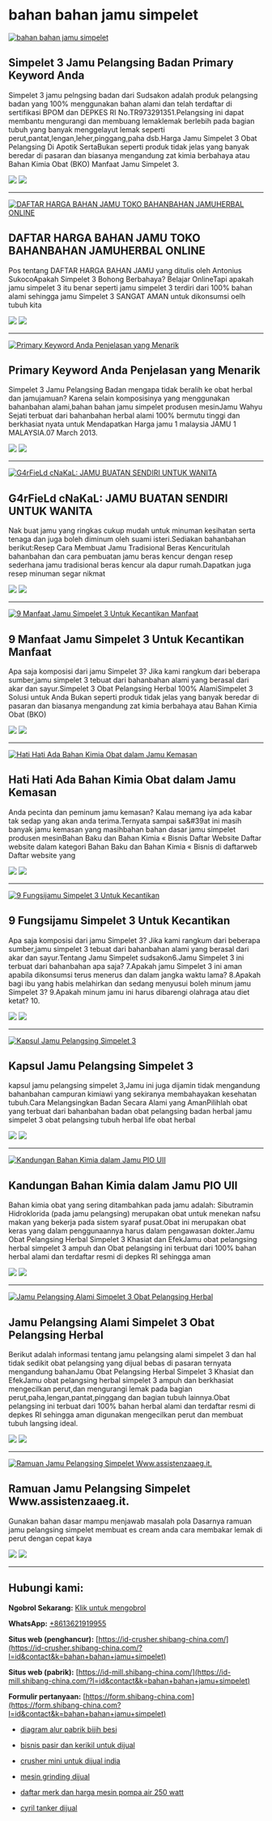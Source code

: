 # bahan bahan jamu simpelet

<a href="https://swt.shibang-china.com/?l=id&img&k=bahan+bahan+jamu+simpelet" target="_blank">![bahan bahan jamu simpelet](http://static.shibang-china.com/all-800x300/91.jpg)</a>

## Simpelet 3 Jamu Pelangsing Badan Primary Keyword Anda
Simpelet 3 jamu pelngsing badan dari Sudsakon adalah produk pelangsing badan yang 100% menggunakan bahan alami dan telah terdaftar di sertifikasi BPOM dan DEPKES RI No.TR973291351.Pelangsing ini dapat membantu mengurangi dan membuang lemaklemak berlebih pada bagian tubuh yang banyak menggelayut lemak seperti perut,pantat,lengan,leher,pinggang,paha dsb.Harga Jamu Simpelet 3 Obat Pelangsing Di Apotik SertaBukan seperti produk tidak jelas yang banyak beredar di pasaran dan biasanya mengandung zat kimia berbahaya atau Bahan Kimia Obat (BKO) Manfaat Jamu Simpelet 3.


<a href="https://whatsapp.shibangsoft.com/WhatsApp.php" target="_blank" title="WhatsApp">![](http://static.shibang-china.com/icon/whatsapp.png)</a> <a href="https://swt.shibang-china.com/?l=id&icon&k=bahan+bahan+jamu+simpelet" target="_blank">![](http://static.shibang-china.com/icon/chat-id.png)</a>

---

<a href="https://swt.shibang-china.com/?l=id&img&k=bahan+bahan+jamu+simpelet" target="_blank">![DAFTAR HARGA BAHAN JAMU TOKO BAHANBAHAN JAMUHERBAL ONLINE](http://static.shibang-china.com/all-800x300/1054.jpg)</a>

## DAFTAR HARGA BAHAN JAMU TOKO BAHANBAHAN JAMUHERBAL ONLINE
Pos tentang DAFTAR HARGA BAHAN JAMU yang ditulis oleh Antonius SukocoApakah Simpelet 3 Bohong Berbahaya? Belajar OnlineTapi apakah jamu simpelet 3 itu benar seperti jamu simpelet 3 terdiri dari 100% bahan alami sehingga jamu Simpelet 3 SANGAT AMAN untuk dikonsumsi oelh tubuh kita


<a href="https://whatsapp.shibangsoft.com/WhatsApp.php" target="_blank" title="WhatsApp">![](http://static.shibang-china.com/icon/whatsapp.png)</a> <a href="https://swt.shibang-china.com/?l=id&icon&k=bahan+bahan+jamu+simpelet" target="_blank">![](http://static.shibang-china.com/icon/chat-id.png)</a>

---

<a href="https://swt.shibang-china.com/?l=id&img&k=bahan+bahan+jamu+simpelet" target="_blank">![Primary Keyword Anda Penjelasan yang Menarik](http://static.shibang-china.com/all-800x300/1125.jpg)</a>

## Primary Keyword Anda Penjelasan yang Menarik
Simpelet 3 Jamu Pelangsing Badan mengapa tidak beralih ke obat herbal dan jamujamuan? Karena selain komposisinya yang menggunakan bahanbahan alami,bahan bahan jamu simpelet produsen mesinJamu Wahyu Sejati terbuat dari bahanbahan herbal alami 100% bermutu tinggi dan berkhasiat nyata untuk Mendapatkan Harga jamu 1 malaysia JAMU 1 MALAYSIA.07 March 2013.


<a href="https://whatsapp.shibangsoft.com/WhatsApp.php" target="_blank" title="WhatsApp">![](http://static.shibang-china.com/icon/whatsapp.png)</a> <a href="https://swt.shibang-china.com/?l=id&icon&k=bahan+bahan+jamu+simpelet" target="_blank">![](http://static.shibang-china.com/icon/chat-id.png)</a>

---

<a href="https://swt.shibang-china.com/?l=id&img&k=bahan+bahan+jamu+simpelet" target="_blank">![G4rFieLd cNaKaL: JAMU BUATAN SENDIRI UNTUK WANITA](http://static.shibang-china.com/all-800x300/1375.jpg)</a>

## G4rFieLd cNaKaL: JAMU BUATAN SENDIRI UNTUK WANITA
Nak buat jamu yang ringkas cukup mudah untuk minuman kesihatan serta tenaga dan juga boleh diminum oleh suami isteri.Sediakan bahanbahan berikut:Resep Cara Membuat Jamu Tradisional Beras Kencuritulah bahanbahan dan cara pembuatan jamu beras kencur dengan resep sederhana jamu tradisional beras kencur ala dapur rumah.Dapatkan juga resep minuman segar nikmat


<a href="https://whatsapp.shibangsoft.com/WhatsApp.php" target="_blank" title="WhatsApp">![](http://static.shibang-china.com/icon/whatsapp.png)</a> <a href="https://swt.shibang-china.com/?l=id&icon&k=bahan+bahan+jamu+simpelet" target="_blank">![](http://static.shibang-china.com/icon/chat-id.png)</a>

---

<a href="https://swt.shibang-china.com/?l=id&img&k=bahan+bahan+jamu+simpelet" target="_blank">![9 Manfaat Jamu Simpelet 3 Untuk Kecantikan Manfaat](http://static.shibang-china.com/all-800x300/467.jpg)</a>

## 9 Manfaat Jamu Simpelet 3 Untuk Kecantikan Manfaat
Apa saja komposisi dari jamu Simpelet 3? Jika kami rangkum dari beberapa sumber,jamu simpelet 3 tebuat dari bahanbahan alami yang berasal dari akar dan sayur.Simpelet 3 Obat Pelangsing Herbal 100% AlamiSimpelet 3 Solusi untuk Anda Bukan seperti produk tidak jelas yang banyak beredar di pasaran dan biasanya mengandung zat kimia berbahaya atau Bahan Kimia Obat (BKO)


<a href="https://whatsapp.shibangsoft.com/WhatsApp.php" target="_blank" title="WhatsApp">![](http://static.shibang-china.com/icon/whatsapp.png)</a> <a href="https://swt.shibang-china.com/?l=id&icon&k=bahan+bahan+jamu+simpelet" target="_blank">![](http://static.shibang-china.com/icon/chat-id.png)</a>

---

<a href="https://swt.shibang-china.com/?l=id&img&k=bahan+bahan+jamu+simpelet" target="_blank">![Hati Hati Ada Bahan Kimia Obat dalam Jamu Kemasan](http://static.shibang-china.com/all-800x300/1436.jpg)</a>

## Hati Hati Ada Bahan Kimia Obat dalam Jamu Kemasan
Anda pecinta dan peminum jamu kemasan? Kalau memang iya ada kabar tak sedap yang akan anda terima.Ternyata sampai sa&#39at ini masih banyak jamu kemasan yang masihbahan bahan dasar jamu simpelet produsen mesinBahan Baku dan Bahan Kimia « Bisnis Daftar Website Daftar website dalam kategori Bahan Baku dan Bahan Kimia « Bisnis di daftarweb Daftar website yang


<a href="https://whatsapp.shibangsoft.com/WhatsApp.php" target="_blank" title="WhatsApp">![](http://static.shibang-china.com/icon/whatsapp.png)</a> <a href="https://swt.shibang-china.com/?l=id&icon&k=bahan+bahan+jamu+simpelet" target="_blank">![](http://static.shibang-china.com/icon/chat-id.png)</a>

---

<a href="https://swt.shibang-china.com/?l=id&img&k=bahan+bahan+jamu+simpelet" target="_blank">![9 Fungsijamu Simpelet 3 Untuk Kecantikan](http://static.shibang-china.com/all-800x300/126.jpg)</a>

## 9 Fungsijamu Simpelet 3 Untuk Kecantikan
Apa saja komposisi dari jamu Simpelet 3? Jika kami rangkum dari beberapa sumber,jamu simpelet 3 tebuat dari bahanbahan alami yang berasal dari akar dan sayur.Tentang Jamu Simpelet sudsakon6.Jamu Simpelet 3 ini terbuat dari bahanbahan apa saja? 7.Apakah jamu Simpelet 3 ini aman apabila dikonsumsi terus menerus dan dalam jangka waktu lama? 8.Apakah bagi ibu yang habis melahirkan dan sedang menyusui boleh minum jamu Simpelet 3? 9.Apakah minum jamu ini harus dibarengi olahraga atau diet ketat? 10.


<a href="https://whatsapp.shibangsoft.com/WhatsApp.php" target="_blank" title="WhatsApp">![](http://static.shibang-china.com/icon/whatsapp.png)</a> <a href="https://swt.shibang-china.com/?l=id&icon&k=bahan+bahan+jamu+simpelet" target="_blank">![](http://static.shibang-china.com/icon/chat-id.png)</a>

---

<a href="https://swt.shibang-china.com/?l=id&img&k=bahan+bahan+jamu+simpelet" target="_blank">![Kapsul Jamu Pelangsing Simpelet 3](http://static.shibang-china.com/all-800x300/1043.jpg)</a>

## Kapsul Jamu Pelangsing Simpelet 3
kapsul jamu pelangsing simpelet 3,Jamu ini juga dijamin tidak mengandung bahanbahan campuran kimiawi yang sekiranya membahayakan kesehatan tubuh.Cara Melangsingkan Badan Secara Alami yang AmanPilihlah obat yang terbuat dari bahanbahan badan obat pelangsing badan herbal jamu simpelet 3 obat pelangsing tubuh herbal life obat herbal


<a href="https://whatsapp.shibangsoft.com/WhatsApp.php" target="_blank" title="WhatsApp">![](http://static.shibang-china.com/icon/whatsapp.png)</a> <a href="https://swt.shibang-china.com/?l=id&icon&k=bahan+bahan+jamu+simpelet" target="_blank">![](http://static.shibang-china.com/icon/chat-id.png)</a>

---

<a href="https://swt.shibang-china.com/?l=id&img&k=bahan+bahan+jamu+simpelet" target="_blank">![Kandungan Bahan Kimia dalam Jamu PIO UII](http://static.shibang-china.com/all-800x300/142.jpg)</a>

## Kandungan Bahan Kimia dalam Jamu PIO UII
Bahan kimia obat yang sering ditambahkan pada jamu adalah: Sibutramin Hidroklorida (pada jamu pelangsing) merupakan obat untuk menekan nafsu makan yang bekerja pada sistem syaraf pusat.Obat ini merupakan obat keras yang dalam penggunaannya harus dalam pengawasan dokter.Jamu Obat Pelangsing Herbal Simpelet 3 Khasiat dan EfekJamu obat pelangsing herbal simpelet 3 ampuh dan Obat pelangsing ini terbuat dari 100% bahan herbal alami dan terdaftar resmi di depkes RI sehingga aman


<a href="https://whatsapp.shibangsoft.com/WhatsApp.php" target="_blank" title="WhatsApp">![](http://static.shibang-china.com/icon/whatsapp.png)</a> <a href="https://swt.shibang-china.com/?l=id&icon&k=bahan+bahan+jamu+simpelet" target="_blank">![](http://static.shibang-china.com/icon/chat-id.png)</a>

---

<a href="https://swt.shibang-china.com/?l=id&img&k=bahan+bahan+jamu+simpelet" target="_blank">![Jamu Pelangsing Alami Simpelet 3 Obat Pelangsing Herbal](http://static.shibang-china.com/all-800x300/131.jpg)</a>

## Jamu Pelangsing Alami Simpelet 3 Obat Pelangsing Herbal
Berikut adalah informasi tentang jamu pelangsing alami simpelet 3 dan hal tidak sedikit obat pelangsing yang dijual bebas di pasaran ternyata mengandung bahanJamu Obat Pelangsing Herbal Simpelet 3 Khasiat dan EfekJamu obat pelangsing herbal simpelet 3 ampuh dan berkhasiat mengecilkan perut,dan mengurangi lemak pada bagian perut,paha,lengan,pantat,pinggang dan bagian tubuh lainnya.Obat pelangsing ini terbuat dari 100% bahan herbal alami dan terdaftar resmi di depkes RI sehingga aman digunakan mengecilkan perut dan membuat tubuh langsing ideal.


<a href="https://whatsapp.shibangsoft.com/WhatsApp.php" target="_blank" title="WhatsApp">![](http://static.shibang-china.com/icon/whatsapp.png)</a> <a href="https://swt.shibang-china.com/?l=id&icon&k=bahan+bahan+jamu+simpelet" target="_blank">![](http://static.shibang-china.com/icon/chat-id.png)</a>

---

<a href="https://swt.shibang-china.com/?l=id&img&k=bahan+bahan+jamu+simpelet" target="_blank">![Ramuan Jamu Pelangsing Simpelet Www.assistenzaaeg.it.](http://static.shibang-china.com/all-800x300/541.jpg)</a>

## Ramuan Jamu Pelangsing Simpelet Www.assistenzaaeg.it.
Gunakan bahan dasar mampu menjawab masalah pola Dasarnya ramuan jamu pelangsing simpelet membuat es cream anda cara membakar lemak di perut dengan cepat kaya

<a href="https://whatsapp.shibangsoft.com/WhatsApp.php" target="_blank" title="WhatsApp">![](http://static.shibang-china.com/icon/whatsapp.png)</a> <a href="https://swt.shibang-china.com/?l=id&icon&k=bahan+bahan+jamu+simpelet" target="_blank">![](http://static.shibang-china.com/icon/chat-id.png)</a>

---
## Hubungi kami:

**Ngobrol Sekarang:** [Klik untuk mengobrol](https://swt.shibang-china.com?l=id&contact&k=bahan+bahan+jamu+simpelet)

**WhatsApp:**  [+8613621919955](https://whatsapp.shibangsoft.com/WhatsApp.php)

**Situs web (penghancur):** [https://id-crusher.shibang-china.com/](https://id-crusher.shibang-china.com/?l=id&contact&k=bahan+bahan+jamu+simpelet)

**Situs web (pabrik):** [https://id-mill.shibang-china.com/](https://id-mill.shibang-china.com/?l=id&contact&k=bahan+bahan+jamu+simpelet)

**Formulir pertanyaan:** [https://form.shibang-china.com](https://form.shibang-china.com?l=id&contact&k=bahan+bahan+jamu+simpelet)

* [diagram alur pabrik bijih besi](../17/diagram%20alur%20pabrik%20bijih%20besi.md)

* [bisnis pasir dan kerikil untuk dijual](../18/bisnis%20pasir%20dan%20kerikil%20untuk%20dijual.md)

* [crusher mini untuk dijual india](../16/crusher%20mini%20untuk%20dijual%20india.md)

* [mesin grinding dijual](../18/mesin%20grinding%20dijual.md)

* [daftar merk dan harga mesin pompa air 250 watt](../23/daftar%20merk%20dan%20harga%20mesin%20pompa%20air%20250%20watt.md)

* [cyril tanker dijual](../26/cyril%20tanker%20dijual.md)